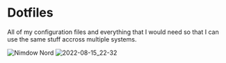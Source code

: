 # Dotfiles
All of my configuration files and everything that I would need so that I can use the same stuff accross multiple systems.

![Nimdow Nord](https://user-images.githubusercontent.com/110750401/184786012-cb033813-63d1-490c-86df-9dc19b13bdde.png)
![2022-08-15_22-32](https://user-images.githubusercontent.com/110750401/184786014-3b9bd781-5dde-45c0-8e57-3b6e603d1262.png)
